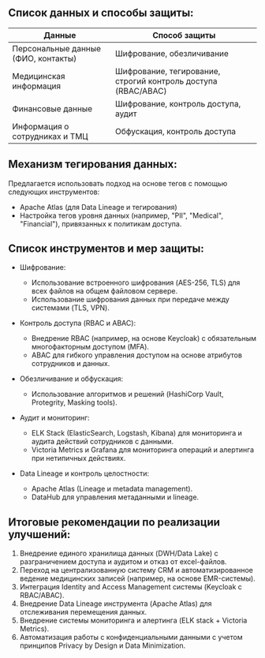 ##  Список данных и способы защиты:

| Данные                              | Способ защиты                                                 |
| ----------------------------------- | ------------------------------------------------------------- |
| Персональные данные (ФИО, контакты) | Шифрование, обезличивание                                     |
| Медицинская информация              | Шифрование, тегирование, строгий контроль доступа (RBAC/ABAC) |
| Финансовые данные                   | Шифрование, контроль доступа, аудит                           |
| Информация о сотрудниках и ТМЦ      | Обфускация, контроль доступа                                  |


##  Механизм тегирования данных:
Предлагается использовать подход на основе тегов с помощью следующих инструментов:
- Apache Atlas (для Data Lineage и тегирования)
- Настройка тегов уровня данных (например, "PII", "Medical", "Financial"), привязанных к политикам доступа.


##  Список инструментов и мер защиты:
- Шифрование:
    - Использование встроенного шифрования (AES-256, TLS) для всех файлов на общем файловом сервере.
    - Использование шифрования данных при передаче между системами (TLS, VPN).

- Контроль доступа (RBAC и ABAC):
    - Внедрение RBAC (например, на основе Keycloak) с обязательным многофакторным доступом (MFA).
    - ABAC для гибкого управления доступом на основе атрибутов сотрудников и данных.

- Обезличивание и обфускация:
    - Использование алгоритмов и решений (HashiCorp Vault, Protegrity, Masking tools).

- Аудит и мониторинг:
    - ELK Stack (ElasticSearch, Logstash, Kibana) для мониторинга и аудита действий сотрудников с данными.
    - Victoria Metrics и Grafana для мониторинга операций и алертинга при нетипичных действиях.

- Data Lineage и контроль целостности:
    - Apache Atlas (Lineage и metadata management).
    - DataHub для управления метаданными и lineage.


## Итоговые рекомендации по реализации улучшений:
1. Внедрение единого хранилища данных (DWH/Data Lake) с разграничением доступа и аудитом и отказ от excel-файлов.
2. Переход на централизованную систему CRM и автоматизированное ведение медицинских записей (например, на основе EMR-системы).
3. Интеграция Identity and Access Management системы (Keycloak с RBAC/ABAC).
4. Внедрение Data Lineage инструмента (Apache Atlas) для отслеживания перемещения данных.
5. Внедрение системы мониторинга и алертинга (ELK stack + Victoria Metrics).
6. Автоматизация работы с конфиденциальными данными с учетом принципов Privacy by Design и Data Minimization.

